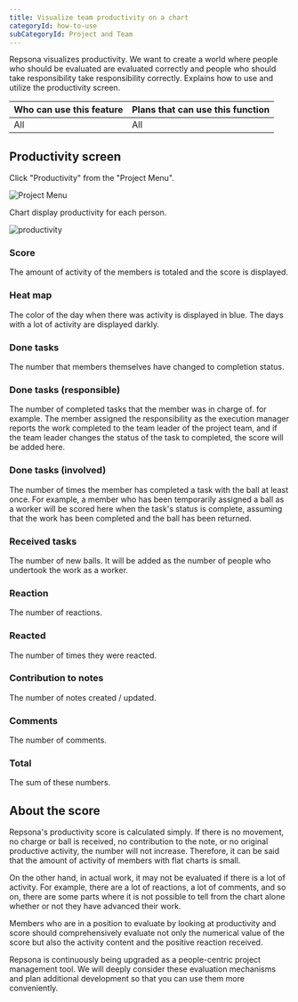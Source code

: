 ```yaml
---
title: Visualize team productivity on a chart
categoryId: how-to-use
subCategoryId: Project and Team
---
```


Repsona visualizes productivity. We want to create a world where people who should be evaluated are evaluated correctly and people who should take responsibility take responsibility correctly. Explains how to use and utilize the productivity screen.

|Who can use this feature|Plans that can use this function|
|---|---|
|All|All|

## Productivity screen

Click "Productivity" from the "Project Menu".

![Project Menu](/images/help/project-menu.en.png)

Chart display productivity for each person.

![productivity](/images/features/en/productivity.webp)

### Score

The amount of activity of the members is totaled and the score is displayed.

### Heat map

The color of the day when there was activity is displayed in blue. The days with a lot of activity are displayed darkly.

### Done tasks

The number that members themselves have changed to completion status.

### Done tasks (responsible)

The number of completed tasks that the member was in charge of. for example. The member assigned the responsibility as the execution manager reports the work completed to the team leader of the project team, and if the team leader changes the status of the task to completed, the score will be added here.

### Done tasks (involved)

The number of times the member has completed a task with the ball at least once. For example, a member who has been temporarily assigned a ball as a worker will be scored here when the task's status is complete, assuming that the work has been completed and the ball has been returned.

### Received tasks

The number of new balls. It will be added as the number of people who undertook the work as a worker.

### Reaction

The number of reactions.

### Reacted

The number of times they were reacted.

### Contribution to notes

The number of notes created / updated.

### Comments

The number of comments.

### Total

The sum of these numbers.

## About the score

Repsona's productivity score is calculated simply. If there is no movement, no charge or ball is received, no contribution to the note, or no original productive activity, the number will not increase. Therefore, it can be said that the amount of activity of members with flat charts is small.

On the other hand, in actual work, it may not be evaluated if there is a lot of activity. For example, there are a lot of reactions, a lot of comments, and so on, there are some parts where it is not possible to tell from the chart alone whether or not they have advanced their work.

Members who are in a position to evaluate by looking at productivity and score should comprehensively evaluate not only the numerical value of the score but also the activity content and the positive reaction received.

Repsona is continuously being upgraded as a people-centric project management tool. We will deeply consider these evaluation mechanisms and plan additional development so that you can use them more conveniently.
